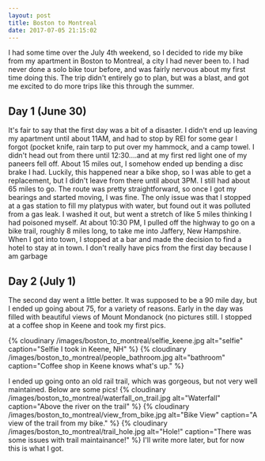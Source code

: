 ```yaml
---
layout: post
title: Boston to Montreal
date: 2017-07-05 21:15:02
---
```

 I had some time over the July 4th weekend, so I decided to ride my bike from my apartment in Boston to Montreal, a city I had never been to. I had never done a solo bike tour before, and was fairly nervous about my first time doing this. The trip didn't entirely go to plan, but was a blast, and got me excited to do more trips like this through the summer.

Day 1 (June 30)
-----
It's fair to say that the first day was a bit of a disaster. I didn't end up leaving my apartment until about 11AM, and had to stop by REI for some gear I forgot (pocket knife, rain tarp to put over my hammock, and a camp towel. I didn't head out from there until 12:30....and at my first red light one of my paneers fell off. About 15 miles out, I somehow ended up bending a disc brake I had. Luckily, this happened near a bike shop, so I was able to get a replacement, but I didn't leave from there until about 3PM. I still had about 65 miles to go. The route was pretty straightforward, so once I got my bearings and started moving, I was fine. The only issue was that I stopped at a gas station to fill my platypus with water, but found out it was polluted from a gas leak. I washed it out, but went a stretch of like 5 miles thinking I had poisoned myself. 
At about 10:30 PM, I pulled off the highway to go on a bike trail, roughly 8 miles long, to take me into Jaffery, New Hampshire. When I got into town, I stopped at a bar and made the decision to find a hotel to stay at in town. I don't really have pics from the first day because I am garbage

Day 2 (July 1)
--------------
The second day went a little better. It was supposed to be a 90 mile day, but I ended up going about 75, for a variety of reasons. Early in the day was filled with beautiful views of Mount Mondanock (no pictures still.
I stopped at a coffee shop in Keene and took my first pics.

{% cloudinary /images/boston_to_montreal/selfie_keene.jpg alt="selfie" caption="Selfie I took in Keene, NH" %}
{% cloudinary /images/boston_to_montreal/people_bathroom.jpg alt="bathroom" caption="Coffee shop in Keene knows what's up." %}

 I ended up going onto an old rail trail, which was gorgeous, but not very well maintained. Below are some pics!
{% cloudinary /images/boston_to_montreal/waterfall_on_trail.jpg alt="Waterfall" caption="Above the river on the trail" %}
{% cloudinary /images/boston_to_montreal/view_from_bike.jpg
 alt="Bike View" caption="A view of the trail from my bike." %}
{% cloudinary /images/boston_to_montreal/trail_hole.jpg alt="Hole!" caption="There was some issues with trail maintainance!" %}
I'll write more later, but for now this is what I got.

